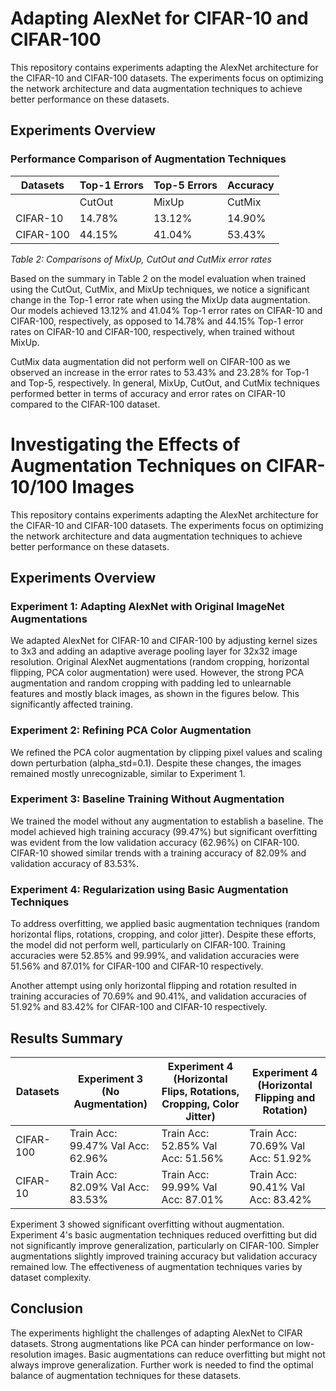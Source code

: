 # Adapting AlexNet for CIFAR-10 and CIFAR-100

This repository contains experiments adapting the AlexNet architecture for the CIFAR-10 and CIFAR-100 datasets. The experiments focus on optimizing the network architecture and data augmentation techniques to achieve better performance on these datasets.

## Experiments Overview

### Performance Comparison of Augmentation Techniques

| Datasets | Top-1 Errors | Top-5 Errors | Accuracy |
|----------|---------------|--------------|----------|
|          | CutOut | MixUp | CutMix | CutOut | MixUp | CutMix |
| CIFAR-10 | 14.78% | 13.12% | 14.90% | 0.90% | 1.00% | 0.81% | 
| CIFAR-100| 44.15% | 41.04% | 53.43% | 15.86% | 15.78% | 23.28% | 

*Table 2: Comparisons of MixUp, CutOut and CutMix error rates*

Based on the summary in Table 2 on the model evaluation when trained using the CutOut, CutMix, and MixUp techniques, we notice a significant change in the Top-1 error rate when using the MixUp data augmentation. Our models achieved 13.12% and 41.04% Top-1 error rates on CIFAR-10 and CIFAR-100, respectively, as opposed to 14.78% and 44.15% Top-1 error rates on CIFAR-10 and CIFAR-100, respectively, when trained without MixUp.

CutMix data augmentation did not perform well on CIFAR-100 as we observed an increase in the error rates to 53.43% and 23.28% for Top-1 and Top-5, respectively. In general, MixUp, CutOut, and CutMix techniques performed better in terms of accuracy and error rates on CIFAR-10 compared to the CIFAR-100 dataset.



# Investigating the Effects of Augmentation Techniques on CIFAR-10/100 Images

This repository contains experiments adapting the AlexNet architecture for the CIFAR-10 and CIFAR-100 datasets. The experiments focus on optimizing the network architecture and data augmentation techniques to achieve better performance on these datasets.

## Experiments Overview

### Experiment 1: Adapting AlexNet with Original ImageNet Augmentations
We adapted AlexNet for CIFAR-10 and CIFAR-100 by adjusting kernel sizes to 3x3 and adding an adaptive average pooling layer for 32x32 image resolution. Original AlexNet augmentations (random cropping, horizontal flipping, PCA color augmentation) were used. However, the strong PCA augmentation and random cropping with padding led to unlearnable features and mostly black images, as shown in the figures below. This significantly affected training.

### Experiment 2: Refining PCA Color Augmentation
We refined the PCA color augmentation by clipping pixel values and scaling down perturbation (alpha_std=0.1). Despite these changes, the images remained mostly unrecognizable, similar to Experiment 1.

### Experiment 3: Baseline Training Without Augmentation
We trained the model without any augmentation to establish a baseline. The model achieved high training accuracy (99.47%) but significant overfitting was evident from the low validation accuracy (62.96%) on CIFAR-100. CIFAR-10 showed similar trends with a training accuracy of 82.09% and validation accuracy of 83.53%.

### Experiment 4: Regularization using Basic Augmentation Techniques
To address overfitting, we applied basic augmentation techniques (random horizontal flips, rotations, cropping, and color jitter). Despite these efforts, the model did not perform well, particularly on CIFAR-100. Training accuracies were 52.85% and 99.99%, and validation accuracies were 51.56% and 87.01% for CIFAR-100 and CIFAR-10 respectively.


Another attempt using only horizontal flipping and rotation resulted in training accuracies of 70.69% and 90.41%, and validation accuracies of 51.92% and 83.42% for CIFAR-100 and CIFAR-10 respectively.


## Results Summary

| Datasets   | Experiment 3 (No Augmentation)  | Experiment 4 (Horizontal Flips, Rotations, Cropping, Color Jitter) | Experiment 4 (Horizontal Flipping and Rotation) |
|------------|----------------------------------|---------------------------------------------------------------------|--------------------------------------------------|
| CIFAR-100  | Train Acc: 99.47% Val Acc: 62.96%| Train Acc: 52.85% Val Acc: 51.56%                                    | Train Acc: 70.69% Val Acc: 51.92%                |
| CIFAR-10   | Train Acc: 82.09% Val Acc: 83.53%| Train Acc: 99.99% Val Acc: 87.01%                                    | Train Acc: 90.41% Val Acc: 83.42%                |

Experiment 3 showed significant overfitting without augmentation. Experiment 4's basic augmentation techniques reduced overfitting but did not significantly improve generalization, particularly on CIFAR-100. Simpler augmentations slightly improved training accuracy but validation accuracy remained low. The effectiveness of augmentation techniques varies by dataset complexity.

## Conclusion
The experiments highlight the challenges of adapting AlexNet to CIFAR datasets. Strong augmentations like PCA can hinder performance on low-resolution images. Basic augmentations can reduce overfitting but might not always improve generalization. Further work is needed to find the optimal balance of augmentation techniques for these datasets.
